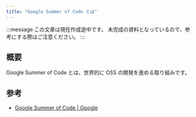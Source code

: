 ```yaml
---
title: "Google Summer of Code とは"
---
```

:::message
この文章は現在作成途中です。
未完成の資料となっているので、参考にする際はご注意ください。
:::

## 概要
Google Summer of Code とは、世界的に OSS の開発を進める取り組みです。

## 参考
- [Google Summer of Code | Google](https://summerofcode.withgoogle.com)
